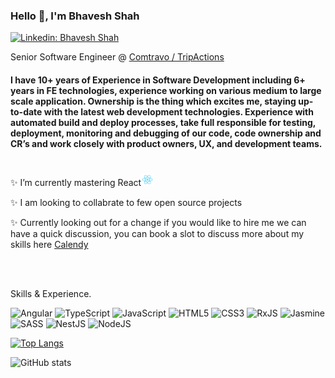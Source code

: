 
### Hello 👋, I'm Bhavesh Shah
[![Linkedin: Bhavesh Shah](https://img.shields.io/badge/-Bhavesh_Shah-blue?style=flat-square&logo=Linkedin&logoColor=white&link=https://www.linkedin.com/in/bhaveshshah88/)](https://www.linkedin.com/in/bhaveshshah88/)

<p>Senior Software Engineer @ <a href="https://tripactions.com/">Comtravo / TripActions</a></p>

#### I have 10+ years of Experience in Software Development including 6+ years in FE technologies, experience working on various medium to large scale application. Ownership is the thing which excites me, staying up-to-date with the latest web development technologies. Experience with automated build and deploy processes, take full responsible for testing, deployment, monitoring and debugging of our code, code ownership and CR’s and work closely with product owners, UX, and development teams.

#

✨ I’m currently mastering React<img height="20" alt="react" src="https://raw.githubusercontent.com/github/explore/80688e429a7d4ef2fca1e82350fe8e3517d3494d/topics/react/react.png">

✨ I am looking to collabrate to few open source projects

✨ Currently looking out for a change if you would like to hire me we can have a quick discussion, you can book a slot to discuss more about my skills here
<a href="https://calendly.com/bhaveshshah88/30min" target="_blank"> Calendy </a>

<br/><br/>

Skills & Experience.

![Angular](https://img.shields.io/badge/angular-%23DD0031.svg?style=for-the-badge&logo=angular&logoColor=white)
![TypeScript](https://img.shields.io/badge/typescript-%23007ACC.svg?style=for-the-badge&logo=typescript&logoColor=white)
![JavaScript](https://img.shields.io/badge/javascript-%23323330.svg?style=for-the-badge&logo=javascript&logoColor=%23F7DF1E)
![HTML5](https://img.shields.io/badge/html5-%23E34F26.svg?style=for-the-badge&logo=html5&logoColor=white)
![CSS3](https://img.shields.io/badge/css3-%231572B6.svg?style=for-the-badge&logo=css3&logoColor=white)
![RxJS](https://img.shields.io/badge/rxjs-%23B7178C.svg?style=for-the-badge&logo=reactivex&logoColor=white)
![Jasmine](https://img.shields.io/badge/jasmine-%238A4182.svg?style=for-the-badge&logo=jasmine&logoColor=white)
![SASS](https://img.shields.io/badge/SASS-hotpink.svg?style=for-the-badge&logo=SASS&logoColor=white)
![NestJS](https://img.shields.io/badge/nestjs-%23E0234E.svg?style=for-the-badge&logo=nestjs&logoColor=white)
![NodeJS](https://img.shields.io/badge/node.js-6DA55F?style=for-the-badge&logo=node.js&logoColor=white)



[![Top Langs](https://github-readme-stats-tan-rho.vercel.app/api/top-langs/?username=bhaveshshah)](https://github.com/bhaveshshah/github-readme-stats)

![GitHub stats](https://github-readme-stats-tan-rho.vercel.app/api?username=bhaveshshah&show_icons=true&count_private=true)
